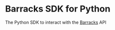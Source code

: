 # Barracks SDK for Python #
The Python SDK to interact with the [Barracks](https://barracks.io/) API
